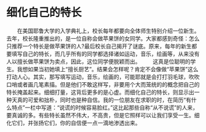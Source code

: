 # 细化自己的特长
　　在美国耶鲁大学的入学典礼上，校长每年都要向全体师生特别介绍一位新生。去年，校长隆重推出的，是一位自称会做苹果饼的女同学。大家都感到奇怪：怎么只推荐一个特长是做苹果饼的人?最后校长自己揭开了谜底。原来，每年的新生都要填写自己的特长，而几乎所有的同学都选择诸如运动，音乐，绘画等，从来没有人以擅长做苹果饼为卖点，因此，这位同学便脱颖而出。 
　　这真是位聪明的学生。我想如果当初她填上“擅长厨艺”。结果会怎样呢？肯定不会像做“苹果饼”这么打动人心。其实，那写填写运动，音乐，绘画的，可能耶就是会打打羽毛球，吹吹口哨或者画几笔素描。但是他们不敢这样写，非要用个大而笼统的的概念把自己的特长掩盖起来。细细打量，这背后更多的是心虚。而细化自己的特长，则显示出一种天真的可爱和拙朴，同时也是种自信。我的一位朋友在求职的时，在简历“有什么特点”一栏中写道：“说谎的时候容易脸红。”这比起那些自称“从不说谎”的人来，要真诚的多。有些特长虽然不伟大，不高贵，但是它照样可以让我们享受一生。细化它们，并张扬它们，你的自信便一点一滴地渗透出来。
 